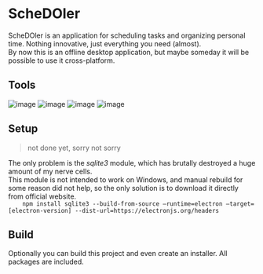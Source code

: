 # ScheDOler

ScheDOler is an application for scheduling tasks and organizing personal time. Nothing innovative, just everything you need (almost).   
By now this is an offline desktop application, but maybe someday it will be possible to use it cross-platform.

## Tools

![image](https://img.shields.io/badge/JavaScript-e09d28?style=for-the-badge&logo=javascript&logoColor=white) 
![image](https://img.shields.io/badge/Node.js-339933?style=for-the-badge&logo=nodedotjs&logoColor=white) 
![image](https://img.shields.io/badge/Electron-31374d?style=for-the-badge&logo=electron&logoColor=white) 
![image](https://img.shields.io/badge/SQLite-07405E?style=for-the-badge&logo=sqlite&logoColor=white) 

## Setup

> not done yet, sorry not sorry

The only problem is the _sqlite3_ module, which has brutally destroyed a huge amount of my nerve cells.   
This module is not intended to work on Windows, and manual rebuild for some reason did not help, so the only solution is to download it directly from official website.   
`    npm install sqlite3 --build-from-source –runtime=electron –target=[electron-version] --dist-url=https://electronjs.org/headers`

## Build

Optionally you can build this project and even create an installer. All packages are included.
